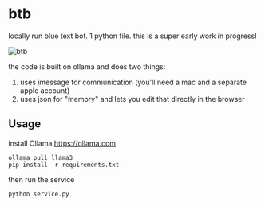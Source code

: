 # btb

locally run blue text bot.  1 python file.  this is a super early work in progress!

![btb](https://github.com/bwasti/btb/assets/4842908/3bcf624e-697e-4e8f-bbf7-2ab58256646e)


the code is built on ollama and does two things:

1. uses imessage for communication (you'll need a mac and a separate apple account)
2. uses json for "memory" and lets you edit that directly in the browser

## Usage

install Ollama https://ollama.com

```
ollama pull llama3
pip install -r requirements.txt
```

then run the service

```
python service.py
```
